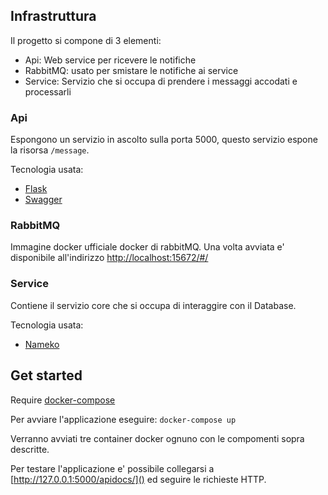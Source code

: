 
## Infrastruttura
Il progetto si compone di 3 elementi:
- Api: Web service per ricevere le notifiche
- RabbitMQ: usato per smistare le notifiche ai service
- Service: Servizio che si occupa di prendere i messaggi accodati e processarli

### Api
Espongono un servizio in ascolto sulla porta 5000, questo servizio espone la risorsa `/message`.

Tecnologia usata:

- [Flask](http://flask.pocoo.org/)
- [Swagger](http://swagger.io/)

### RabbitMQ
Immagine docker ufficiale docker di rabbitMQ. Una volta avviata e' disponibile all'indirizzo [http://localhost:15672/#/](http://localhost:15672/)

### Service
Contiene il servizio core che si occupa di interaggire con il Database.

Tecnologia usata:

- [Nameko](https://nameko.readthedocs.org)

## Get started
Require [docker-compose](https://docs.docker.com/compose/install/)

Per avviare l'applicazione eseguire: `docker-compose up`

Verranno avviati tre container docker ognuno con le compomenti sopra descritte.

Per testare l'applicazione e' possibile collegarsi a [http://127.0.0.1:5000/apidocs/]() ed seguire le richieste HTTP.
